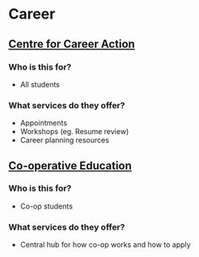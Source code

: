 # Career 

## [Centre for Career Action](https://uwaterloo.ca/career-action/about-centre-career-action)

### **Who is this for?**
- All students 
### **What services do they offer?**
- Appointments 
- Workshops (eg. Resume review) 
- Career planning resources

## [Co-operative Education](https://uwaterloo.ca/co-operative-education/)
### **Who is this for?**
- Co-op students
### **What services do they offer?**
- Central hub for how co-op works and how to apply 

